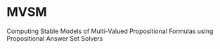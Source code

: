 # MVSM
Computing Stable Models of Multi-Valued Propositional Formulas using Propositional Answer Set Solvers
